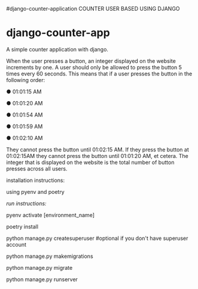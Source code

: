 #django-counter-application
COUNTER USER BASED USING DJANGO

# django-counter-app
A simple counter application with django.

When the user presses a button, an integer displayed on the website increments by one. A user should only be allowed to press the button 5 times every 60 seconds. This means that if a user presses the button in the following order:

● 01:01:15 AM

● 01:01:20 AM

● 01:01:54 AM

● 01:01:59 AM

● 01:02:10 AM

They cannot press the button until 01:02:15 AM. If they press the button at 01:02:15AM they cannot press the button until 01:01:20 AM, et cetera.
The integer that is displayed on the website is the total number of button presses across all users.

installation instructions:

using pyenv and poetry

*run instructions:*

pyenv activate [environment_name]

poetry install 

python manage.py createsuperuser #optional if you don't have superuser account

python manage.py makemigrations

python manage.py migrate

python manage.py runserver

